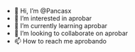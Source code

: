 - 👋 Hi, I’m @Pancasx
- 👀 I’m interested in aprobar
- 🌱 I’m currently learning aprobar
- 💞️ I’m looking to collaborate on aprobar
- 📫 How to reach me aprobando

<!---
Pancasx/Pancasx is a ✨ special ✨ repository because its `README.md` (this file) appears on your GitHub profile.
You can click the Preview link to take a look at your changes.
--->
